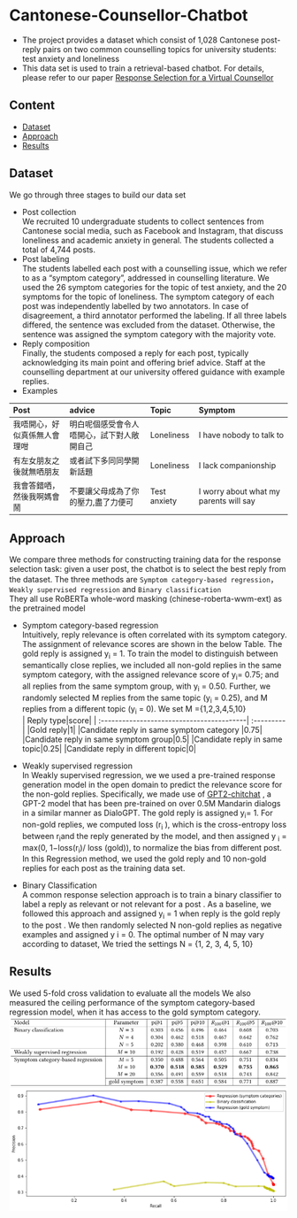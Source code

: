 # Cantonese-Counsellor-Chatbot
* The project  provides a dataset which consist of  1,028 Cantonese post-reply pairs on two common counselling topics for university students: test anxiety and loneliness    
* This data set is used to train a retrieval-based chatbot. For details, please refer to our paper [Response Selection for a Virtual Counsellor](https://portland-my.sharepoint.com/:b:/g/personal/baikliang2-c_my_cityu_edu_hk/EaU76D80oOFJhVU6CPaKuckBqtOka_JLayLh1p8RrJschA?e=uAebW4)


## Content
* <a href="#Dataset">Dataset</a>
* <a href="#Approach">Approach</a>
* <a href="#Results">Results</a>

## <a name="#Dataset">Dataset</a>
We go through three stages to build our data set
* Post collection   
We recruited 10 undergraduate students to collect sentences from Cantonese social media, such as Facebook and Instagram, that discuss loneliness and academic anxiety in general. The students collected a total of 4,744 posts.    
* Post labeling   
 The students labelled each post with a counselling issue, which we refer to as a “symptom category”, addressed in counselling literature. We used the 26 symptom categories for the topic of test anxiety,
and the 20 symptoms for the topic of loneliness. The symptom category of each post was independently labelled by two annotators. In case of disagreement, a third annotator performed the labeling. If all three labels differed, the sentence was excluded from the dataset. Otherwise, the sentence was assigned the symptom category with the majority vote.    
* Reply composition   
Finally, the students composed a reply for each post, typically acknowledging its main point and offering brief advice. Staff at the counselling department at our university offered guidance with example replies.
* Examples   

| Post|advice|Topic|Symptom|
| :----------------------------------------------------------- | :--------- | :---------  | :---------  |
|我唔開心，好似真係無人會理咁| 明白呢個感受會令人唔開心，試下對人敞開自己 |Loneliness| I have nobody to talk to|
|有左女朋友之後就無哂朋友| 或者試下多同同學開新話題| Loneliness| I lack companionship|
|我會答錯哂，然後我啊媽會鬧| 不要讓父母成為了你的壓力,盡了力便可| Test anxiety| I worry about what my parents will say|

## <a name="#Approach">Approach</a>
We compare three methods for constructing training data for the response selection task: given a user post, the chatbot is to select the best reply from the dataset.
The three methods are ``Symptom category-based regression``，``Weakly supervised regression`` and  ``Binary classification``    
They all use RoBERTa whole-word masking (chinese-roberta-wwm-ext) as the pretrained model
* Symptom category-based regression   
Intuitively, reply relevance is often correlated with its symptom category.
The assignment of relevance scores are shown in the below Table. The gold reply is assigned y<sub>i</sub> = 1. To train the model to distinguish between semantically close replies, we included all non-gold replies in the same symptom category, with the assigned relevance score of y<sub>i</sub>= 0.75; and all replies from the same symptom group, with y<sub>i</sub> = 0.50. Further, we randomly selected M replies from the same topic (y<sub>i</sub> = 0.25), and M replies from a different topic (y<sub>i</sub> = 0).
We set M ={1,2,3,4,5,10}   
| Reply type|score|
| :-----------------------------------------| :--------- |
|Gold reply|1|
|Candidate reply in same symptom category |0.75|
|Candidate reply in same symptom group|0.5|
|Candidate reply in same topic|0.25|
|Candidate reply in different topic|0|

* Weakly supervised regression   
In Weakly supervised regression, we we used a pre-trained response generation model in the open domain to predict the relevance score for the non-gold replies.
Specifically, we made use of [GPT2-chitchat](https://github.com/yangjianxin1/GPT2-chitchat) , a GPT-2 model that has been pre-trained on over 0.5M Mandarin dialogs in a similar manner as DialoGPT. The gold reply is assigned y<sub>i</sub>= 1. For non-gold replies, we computed loss (r<sub>i</sub> ), which is the cross-entropy loss between r<sub>i</sub>and the reply generated by the model, and then assigned y <sub>i</sub> = max(0, 1−loss(r<sub>i</sub>)/ loss (gold)), to normalize the bias from different post.    
In this Regression method, we used the gold reply and 10 non-gold replies for each post as the training data set.

* Binary Classification   
A common response selection approach is to train a binary classifier to label a reply as relevant or not relevant for a post . As a baseline, we followed this approach and assigned y<sub>i</sub>  = 1
when reply  is the gold reply to the post . We then randomly selected N non-gold replies as negative examples and assigned y i = 0. The optimal number of N may vary according to dataset, We tried the settings N = {1, 2, 3, 4, 5, 10}
   


## <a name="#Results">Results</a>
We used 5-fold cross validation to evaluate all the models We also measured the ceiling performance of the symptom category-based regression model, when it has access to the gold symptom category. 
![results1](/pictures/result1.png)
![results2](/pictures/result2.png)



